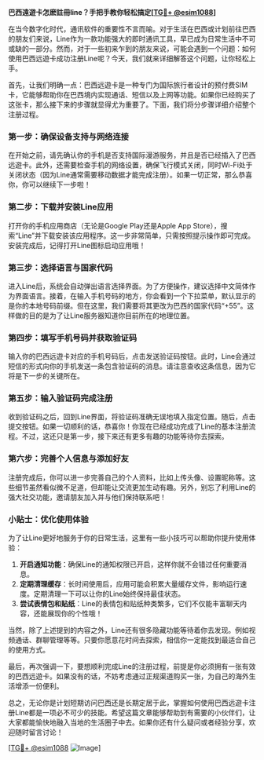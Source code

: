 **巴西遠遊卡怎麽註冊line？手把手教你轻松搞定[[TG💪+ @esim1088](https://t.me/s/esim1088)]**

在当今数字化时代，通讯软件的重要性不言而喻。对于生活在巴西或计划前往巴西的朋友们来说，Line作为一款功能强大的即时通讯工具，早已成为日常生活中不可或缺的一部分。然而，对于一些初来乍到的朋友来说，可能会遇到一个问题：如何使用巴西远遊卡成功注册Line呢？今天，我们就来详细解答这个问题，让你轻松上手。

首先，让我们明确一点：巴西远遊卡是一种专门为国际旅行者设计的预付费SIM卡，它能够帮助你在巴西境内实现通话、短信以及上网等功能。如果你已经购买了这张卡，那么接下来的步骤就显得尤为重要了。下面，我们将分步骤详细介绍整个注册过程。

### 第一步：确保设备支持与网络连接

在开始之前，请先确认你的手机是否支持国际漫游服务，并且是否已经插入了巴西远遊卡。此外，还需要检查手机的网络设置，确保飞行模式关闭，同时Wi-Fi处于关闭状态（因为Line通常需要移动数据才能完成注册）。如果一切正常，那么恭喜你，你可以继续下一步啦！

### 第二步：下载并安装Line应用

打开你的手机应用商店（无论是Google Play还是Apple App Store），搜索“Line”并下载安装该应用程序。这一步非常简单，只需按照提示操作即可完成。安装完成后，记得打开Line图标启动应用哦！

### 第三步：选择语言与国家代码

进入Line后，系统会自动弹出语言选择界面。为了方便操作，建议选择中文简体作为界面语言。接着，在输入手机号码的地方，你会看到一个下拉菜单，默认显示的是你的本地号码前缀。但在这里，我们需要将其更改为巴西的国家代码“+55”。这样做的目的是为了让Line服务器知道你目前所在的地理位置。

### 第四步：填写手机号码并获取验证码

输入你的巴西远遊卡对应的手机号码后，点击发送验证码按钮。此时，Line会通过短信的形式向你的手机发送一条包含验证码的消息。请注意查收这条信息，因为它将是下一步的关键所在。

### 第五步：输入验证码完成注册

收到验证码之后，回到Line界面，将验证码准确无误地填入指定位置。随后，点击提交按钮。如果一切顺利的话，恭喜你！你现在已经成功完成了Line的基本注册流程。不过，这还只是第一步，接下来还有更多有趣的功能等待你去探索。

### 第六步：完善个人信息与添加好友

注册完成后，你可以进一步完善自己的个人资料，比如上传头像、设置昵称等。这些细节虽然看似微不足道，但却能让交流更加生动有趣。另外，别忘了利用Line的强大社交功能，邀请朋友加入并与他们保持联系吧！

### 小贴士：优化使用体验

为了让Line更好地服务于你的日常生活，这里有一些小技巧可以帮助你提升使用体验：

1. **开启通知功能**：确保Line的通知权限已开启，这样你就不会错过任何重要消息。
2. **定期清理缓存**：长时间使用后，应用可能会积累大量缓存文件，影响运行速度。定期清理一下可以让你的Line始终保持最佳状态。
3. **尝试表情包和贴纸**：Line的表情包和贴纸种类繁多，它们不仅能丰富聊天内容，还能展现你的个性哦！

当然，除了上述提到的内容之外，Line还有很多隐藏功能等待着你去发现。例如视频通话、群聊管理等等。只要你愿意花时间去探索，相信你一定能找到最适合自己的使用方式。

最后，再次强调一下，要想顺利完成Line的注册过程，前提是你必须拥有一张有效的巴西远遊卡。如果没有的话，不妨考虑通过正规渠道购买一张，为自己的海外生活增添一份便利。

总之，无论你是计划短期访问巴西还是长期定居于此，掌握如何使用巴西远遊卡注册Line都是一项必不可少的技能。希望这篇文章能够帮助到有需要的小伙伴们，让大家都能愉快地融入当地的生活圈子中去。如果你还有什么疑问或者经验分享，欢迎随时留言讨论！

[[TG💪+ @esim1088](https://t.me/s/esim1088) ![Image](https://i.postimg.cc/4NQfJmqS/Snipaste-2025-05-13-00-14-12.png)]
